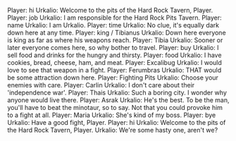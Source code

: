Player: hi
Urkalio: Welcome to the pits of the Hard Rock Tavern, Player.
Player: job
Urkalio: I am responsible for the Hard Rock Pits Tavern.
Player: name
Urkalio: I am Urkalio.
Player: time
Urkalio: No clue, it's equally dark down here at any time.
Player: king / Tibianus
Urkalio: Down here everyone is king as far as where his weapons reach.
Player: Tibia
Urkalio: Sooner or later everyone comes here, so why bother to travel.
Player: buy
Urkalio: I sell food and drinks for the hungry and thirsty.
Player: food
Urkalio: I have cookies, bread, cheese, ham, and meat.
Player: Excalibug
Urkalio: I would love to see that weapon in a fight.
Player: Ferumbras
Urkalio: THAT would be some attraction down here.
Player: Fighting Pits
Urkalio: Choose your enemies with care.
Player: Carlin
Urkalio: I don't care about their 'independence war'.
Player: Thais
Urkalio: Such a boring city. I wonder why anyone would live there.
Player: Asrak
Urkalio: He's the best. To be the man, you'll have to beat the minotaur, so to say. Not that you could provoke him to a fight at all.
Player: Maria
Urkalio: She's kind of my boss.
Player: bye
Urkalio: Have a good fight, Player.
Player: hi
Urkalio: Welcome to the pits of the Hard Rock Tavern, Player.
Urkalio: We're some hasty one, aren't we?